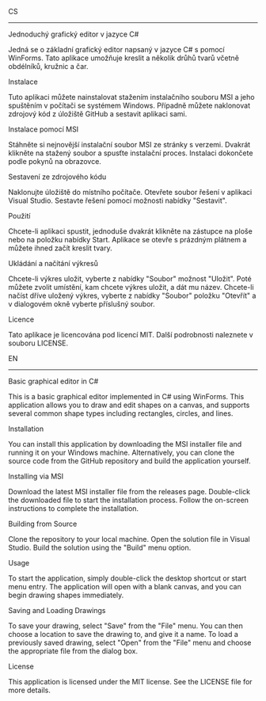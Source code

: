 CS
_______________________________________
Jednoduchý grafický editor v jazyce C#

Jedná se o základní grafický editor napsaný v jazyce C#  s pomocí WinForms. Tato aplikace umožňuje kreslit a několik drůhů tvarů včetně obdélníků, kružnic a čar.


Instalace

Tuto aplikaci můžete nainstalovat stažením instalačního souboru MSI a jeho spuštěním v počítači se systémem Windows. Případně můžete naklonovat zdrojový kód z úložiště GitHub a sestavit aplikaci sami.


Instalace pomocí MSI

Stáhněte si nejnovější instalační soubor MSI ze stránky s verzemi.
Dvakrát klikněte na stažený soubor a spusťte instalační proces.
Instalaci dokončete podle pokynů na obrazovce.


Sestavení ze zdrojového kódu

Naklonujte úložiště do místního počítače.
Otevřete soubor řešení v aplikaci Visual Studio.
Sestavte řešení pomocí možnosti nabídky "Sestavit".


Použití

Chcete-li aplikaci spustit, jednoduše dvakrát klikněte na zástupce na ploše nebo na položku nabídky Start. Aplikace se otevře s prázdným plátnem a můžete ihned začít kreslit tvary.


Ukládání a načítání výkresů

Chcete-li výkres uložit, vyberte z nabídky "Soubor" možnost "Uložit". Poté můžete zvolit umístění, kam chcete výkres uložit, a dát mu název. Chcete-li načíst dříve uložený výkres, vyberte z nabídky "Soubor" položku "Otevřít" a v dialogovém okně vyberte příslušný soubor.


Licence

Tato aplikace je licencována pod licencí MIT. Další podrobnosti naleznete v souboru LICENSE.




EN
_________________________________________
Basic graphical editor in C#

This is a basic graphical editor implemented in C# using WinForms. This application allows you to draw and edit shapes on a canvas, and supports several common shape types including rectangles, circles, and lines.


Installation

You can install this application by downloading the MSI installer file and running it on your Windows machine. Alternatively, you can clone the source code from the GitHub repository and build the application yourself.


Installing via MSI

Download the latest MSI installer file from the releases page.
Double-click the downloaded file to start the installation process.
Follow the on-screen instructions to complete the installation.


Building from Source

Clone the repository to your local machine.
Open the solution file in Visual Studio.
Build the solution using the "Build" menu option.


Usage

To start the application, simply double-click the desktop shortcut or start menu entry. The application will open with a blank canvas, and you can begin drawing shapes immediately.



Saving and Loading Drawings

To save your drawing, select "Save" from the "File" menu. You can then choose a location to save the drawing to, and give it a name. To load a previously saved drawing, select "Open" from the "File" menu and choose the appropriate file from the dialog box.

License

This application is licensed under the MIT license. See the LICENSE file for more details.
